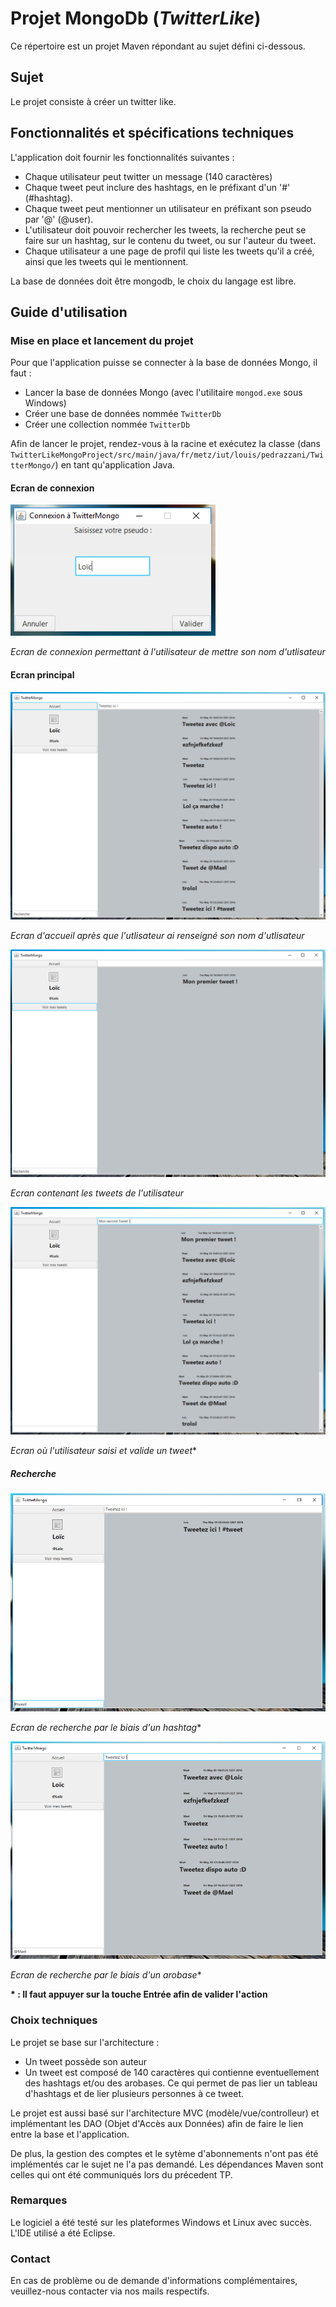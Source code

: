 # Projet MongoDb (*TwitterLike*)

Ce répertoire est un projet Maven répondant au sujet défini ci-dessous.

## Sujet
Le projet consiste à créer un twitter like.

## Fonctionnalités et spécifications techniques

L'application doit fournir les fonctionnalités suivantes :
- Chaque utilisateur peut twitter un message (140 caractères)
- Chaque tweet peut inclure des hashtags, en le préfixant d'un '#' (#hashtag).
- Chaque tweet peut mentionner un utilisateur en préfixant son pseudo par '@' (@user).
- L'utilisateur doit pouvoir rechercher les tweets, la recherche peut se faire sur un hashtag, sur le contenu du tweet, ou sur l'auteur du tweet.
- Chaque utilisateur a une page de profil qui liste les tweets qu'il a créé, ainsi que les tweets qui le mentionnent.

La base de données doit être mongodb, le choix du langage est libre.

## Guide d'utilisation

### Mise en place et lancement du projet

Pour que l'application puisse se connecter à la base de données Mongo, il faut :
* Lancer la base de données Mongo (avec l'utilitaire `mongod.exe` sous Windows)
* Créer une base de données nommée `TwitterDb`
* Créer une collection nommée `TwitterDb`

Afin de lancer le projet, rendez-vous à la racine et exécutez la classe (dans ```TwitterLikeMongoProject/src/main/java/fr/metz/iut/louis/pedrazzani/TwitterMongo/```) en tant qu'application Java.

#### Ecran de connexion

![Ecran de connexion](doc/images/ecran_connexion.png)

*Ecran de connexion permettant à l'utilisateur de mettre son nom d'utlisateur*

#### Ecran principal

![Ecran d'accueil](doc/images/ecran_accueil.png)

*Ecran d'accueil après que l'utlisateur ai renseigné son nom d'utlisateur*

![Ecran mes tweets](doc/images/ecran_accueil_mes_tweets.png)

*Ecran contenant les tweets de l'utilisateur*

![Ecran d'accueil](doc/images/ecran_accueil_tweeter.png)

*Ecran où l'utilisateur saisi et valide un tweet**

##### Recherche

![Ecran de recherche](doc/images/ecran_accueil_recherche_hashtag.png)

*Ecran de recherche par le biais d'un hashtag**

![Ecran de recherche](doc/images/ecran_accueil_recherche_utilisateur.png)

*Ecran de recherche par le biais d'un arobase**

**\* : Il faut appuyer sur la touche Entrée afin de valider l'action**

### Choix techniques

Le projet se base sur l'architecture :
  * Un tweet possède son auteur
  * Un tweet est composé de 140 caractères qui contienne eventuellement des hashtags et/ou des arobases. Ce qui permet de pas lier un tableau d'hashtags et de lier plusieurs personnes à ce tweet.

Le projet est aussi basé sur l'architecture MVC (modèle/vue/controlleur) et implémentant les DAO (Objet d'Accès aux Données) afin de faire le lien entre la base et l'application.

De plus, la gestion des comptes et le sytème d'abonnements n'ont pas été implémentés car le sujet ne l'a pas demandé.
Les dépendances Maven sont celles qui ont été communiqués lors du précedent TP.

### Remarques

Le logiciel a été testé sur les plateformes Windows et Linux avec succès. L'IDE utilisé a été Eclipse.

### Contact

En cas de problème ou de demande d'informations complémentaires, veuillez-nous contacter via nos mails respectifs.
